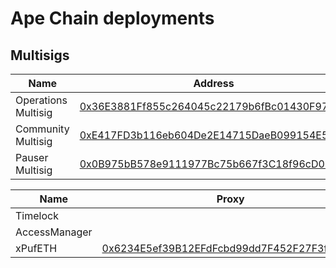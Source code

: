 # Ape Chain deployments

## Multisigs
| Name                            | Address |
| ------------------------------- | -------------- |
| Operations Multisig                | [0x36E3881Ff855c264045c22179b6fBc01430F97EC](https://apescan.io/address/0x36E3881Ff855c264045c22179b6fBc01430F97EC) |
| Community Multisig                | [0xE417FD3b116eb604De2E14715DaeB099154E597B](https://apescan.io/address/0xE417FD3b116eb604De2E14715DaeB099154E597B) |
| Pauser Multisig                | [0x0B975bB578e9111977Bc75b667f3C18f96cD03E7](https://apescan.io/address/0x0B975bB578e9111977Bc75b667f3C18f96cD03E7) |

| Name                            | Proxy | Implementation |
| ------------------------------- | ----- | -------------- |
| Timelock                     | |[0x6c460b2c6D6719562D5dA43E5152B375e79B9A8B](https://apescan.io/address/0x6c460b2c6D6719562D5dA43E5152B375e79B9A8B)
| AccessManager                     | |[0x386edd14a5cdB642aB32d2bEEB62fFe70c8531C7](https://apescan.io/address/0x386edd14a5cdB642aB32d2bEEB62fFe70c8531C7)
| xPufETH                     | [0x6234E5ef39B12EFdFcbd99dd7F452F27F3fEAE3b](https://apescan.io/address/0x6234E5ef39B12EFdFcbd99dd7F452F27F3fEAE3b) |[0xf9dd335bf363b2e4ecfe3c94a86ebd7dd3dcf0e7](https://apescan.io/address/0xf9dd335bf363b2e4ecfe3c94a86ebd7dd3dcf0e7)
